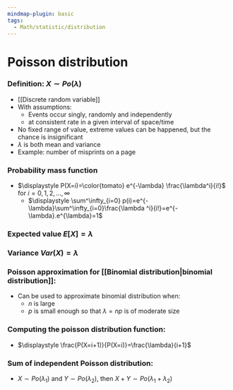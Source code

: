 ```yaml
---
mindmap-plugin: basic
tags:
  - Math/statistic/distribution
---
```


# Poisson distribution

### Definition: $X\sim Po(\lambda)$
- [[Discrete random variable]]
- With assumptions:
	- Events occur singly, randomly and independently
	- at consistent rate in a given interval of space/time
- No fixed range of value, extreme values can be happened, but the chance is insignificant
- $\lambda$ is both mean and variance
- Example: number of misprints on a page
### Probability mass function
- $\displaystyle P(X=i)=\color{tomato} e^{-\lambda} \frac{\lambda^i}{i!}$ for $i =0,1,2,...,\infty$
	- $\displaystyle \sum^\infty_{i=0} p(i)=e^{-\lambda}\sum^\infty_{i=0}\frac{\lambda ^i}{i!}=e^{-\lambda}.e^{\lambda}=1$
### Expected value $E[X]=\lambda$
### Variance $Var(X)=\lambda$
### Poisson approximation for [[Binomial distribution|binomial distribution]]:
- Can be used to approximate binomial distribution when:
	- $n$ is large
	- $p$ is small enough so that $\lambda=np$ is of moderate size
### Computing the poisson distribution function:
- $\displaystyle \frac{P(X=i+1)}{P(X=i)}=\frac{\lambda}{i+1}$
### Sum of independent Poisson distribution:
- $X\sim Po(\lambda_{1})$ and $Y\sim Po(\lambda_{2})$, then $X+Y\sim Po(\lambda_{1}+\lambda_{2})$